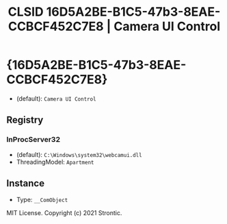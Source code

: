 ﻿---
title: "CLSID 16D5A2BE-B1C5-47b3-8EAE-CCBCF452C7E8 | Camera UI Control"
excerpt: What is COM-Object CLSID 16D5A2BE-B1C5-47b3-8EAE-CCBCF452C7E8?
---

# {16D5A2BE-B1C5-47b3-8EAE-CCBCF452C7E8}

* (default): `Camera UI Control`

## Registry


### InProcServer32

* (default): `C:\Windows\system32\webcamui.dll`
* ThreadingModel: `Apartment`

## Instance

* Type: `__ComObject`

MIT License. Copyright (c) 2021 Strontic.


